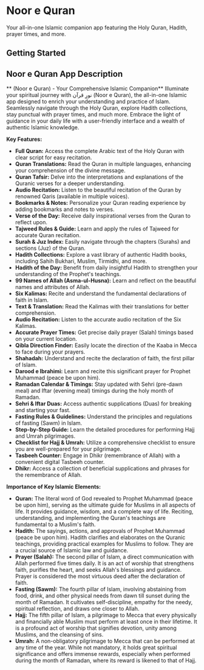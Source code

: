 # Noor e Quran

Your all-in-one Islamic companion app featuring the Holy Quran, Hadith, prayer times, and more.

## Getting Started

## Noor e Quran App Description 

** (Noor e Quran) - Your Comprehensive Islamic Companion**
Illuminate your spiritual journey with نورِ قرآن (Noor e Quran), the all-in-one Islamic app designed to enrich your understanding and practice of Islam. Seamlessly navigate through the Holy Quran, explore Hadith collections, stay punctual with prayer times, and much more. Embrace the light of guidance in your daily life with a user-friendly interface and a wealth of authentic Islamic knowledge.

**Key Features:**

* **Full Quran:** Access the complete Arabic text of the Holy Quran with clear script for easy recitation.
* **Quran Translations:** Read the Quran in multiple languages, enhancing your comprehension of the divine message.
* **Quran Tafsir:** Delve into the interpretations and explanations of the Quranic verses for a deeper understanding.
* **Audio Recitation:** Listen to the beautiful recitation of the Quran by renowned Qaris (available in multiple voices).
* **Bookmarks & Notes:** Personalize your Quran reading experience by adding bookmarks and notes to verses.
* **Verse of the Day:** Receive daily inspirational verses from the Quran to reflect upon.
* **Tajweed Rules & Guide:** Learn and apply the rules of Tajweed for accurate Quran recitation.
* **Surah & Juz Index:** Easily navigate through the chapters (Surahs) and sections (Juz) of the Quran.
* **Hadith Collections:** Explore a vast library of authentic Hadith books, including Sahih Bukhari, Muslim, Tirmidhi, and more.
* **Hadith of the Day:** Benefit from daily insightful Hadith to strengthen your understanding of the Prophet's teachings.
* **99 Names of Allah (Asma-ul-Husna):** Learn and reflect on the beautiful names and attributes of Allah.
* **Six Kalimas:** Recite and understand the fundamental declarations of faith in Islam.
* **Text & Translation:** Read the Kalimas with their translations for better comprehension.
* **Audio Recitation:** Listen to the accurate audio recitation of the Six Kalimas.
* **Accurate Prayer Times:** Get precise daily prayer (Salah) timings based on your current location.
* **Qibla Direction Finder:** Easily locate the direction of the Kaaba in Mecca to face during your prayers.
* **Shahadah:** Understand and recite the declaration of faith, the first pillar of Islam.
* **Darood e Ibrahimi:** Learn and recite this significant prayer for Prophet Muhammad (peace be upon him).
* **Ramadan Calendar & Timings:** Stay updated with Sehri (pre-dawn meal) and Iftar (evening meal) timings during the holy month of Ramadan.
* **Sehri & Iftar Duas:** Access authentic supplications (Duas) for breaking and starting your fast.
* **Fasting Rules & Guidelines:** Understand the principles and regulations of fasting (Sawm) in Islam.
* **Step-by-Step Guide:** Learn the detailed procedures for performing Hajj and Umrah pilgrimages.
* **Checklist for Hajj & Umrah:** Utilize a comprehensive checklist to ensure you are well-prepared for your pilgrimage.
* **Tasbeeh Counter:** Engage in Dhikr (remembrance of Allah) with a convenient digital Tasbeeh counter.
* **Dhikr:** Access a collection of beneficial supplications and phrases for the remembrance of Allah.


**Importance of Key Islamic Elements:**

* **Quran:** The literal word of God revealed to Prophet Muhammad (peace be upon him), serving as the ultimate guide for Muslims in all aspects of life. It provides guidance, wisdom, and a complete way of life. Reciting, understanding, and implementing the Quran's teachings are fundamental to a Muslim's faith.
* **Hadith:** The sayings, actions, and approvals of Prophet Muhammad (peace be upon him). Hadith clarifies and elaborates on the Quranic teachings, providing practical examples for Muslims to follow. They are a crucial source of Islamic law and guidance.
* **Prayer (Salah):** The second pillar of Islam, a direct communication with Allah performed five times daily. It is an act of worship that strengthens faith, purifies the heart, and seeks Allah's blessings and guidance. Prayer is considered the most virtuous deed after the declaration of faith.
* **Fasting (Sawm):** The fourth pillar of Islam, involving abstaining from food, drink, and other physical needs from dawn till sunset during the month of Ramadan. It cultivates self-discipline, empathy for the needy, spiritual reflection, and draws one closer to Allah.
* **Hajj:** The fifth pillar of Islam, a pilgrimage to Mecca that every physically and financially able Muslim must perform at least once in their lifetime. It is a profound act of worship that signifies devotion, unity among Muslims, and the cleansing of sins.
* **Umrah:** A non-obligatory pilgrimage to Mecca that can be performed at any time of the year. While not mandatory, it holds great spiritual significance and offers immense rewards, especially when performed during the month of Ramadan, where its reward is likened to that of Hajj.

